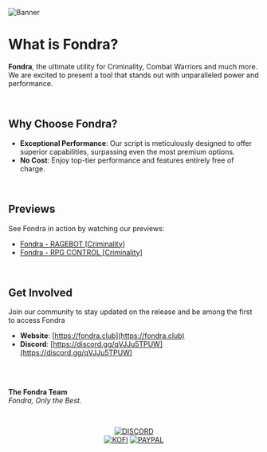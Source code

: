 ![Banner](https://github.com/user-attachments/assets/e73ef367-845c-4ef8-81df-cf677c0b1465)

# What is Fondra?
**Fondra**, the ultimate utility for Criminality, Combat Warriors and much more. We are excited to present a tool that stands out with unparalleled power and performance.

</br>

## Why Choose Fondra?
- **Exceptional Performance**: Our script is meticulously designed to offer superior capabilities, surpassing even the most premium options.
- **No Cost**: Enjoy top-tier performance and features entirely free of charge.

</br>

## Previews
See Fondra in action by watching our previews:
- [Fondra - RAGEBOT [Criminality]](https://streamable.com/dmr6iw)
- [Fondra - RPG CONTROL [Criminality]](https://streamable.com/bl5k1v)

</br>

## Get Involved
Join our community to stay updated on the release and be among the first to access Fondra
- **Website**: [https://fondra.club](https://fondra.club)
- **Discord**: [https://discord.gg/qVJJu5TPUW](https://discord.gg/qVJJu5TPUW)

</br>
</br>

**The Fondra Team**  
*Fondra, Only the Best.*

&nbsp;<div align="center">
[![DISCORD](https://img.shields.io/badge/Discord-5865F2?style=for-the-badge&logo=discord&logoColor=white
)](https://discord.gg/qVJJu5TPUW)</br>[![KOFI](https://img.shields.io/badge/Ko--fi-F16061?style=for-the-badge&logo=ko-fi&logoColor=white)](https://ko-fi.com/W7W010OINI) [![PAYPAL](https://img.shields.io/badge/PayPal-00457C?style=for-the-badge&logo=paypal&logoColor=white
)](https://paypal.me/HonestlyWinning)
</div>
